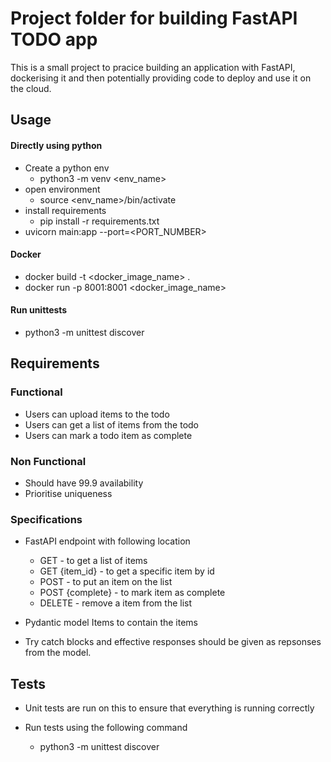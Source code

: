 # Project folder for building FastAPI TODO app

This is a small project to pracice building an application with FastAPI, dockerising it and then potentially providing code to deploy and use it on the cloud. 

## Usage

#### Directly using python
- Create a python env
    - python3 -m venv <env_name>
- open environment 
    - source <env_name>/bin/activate
- install requirements
    - pip install -r requirements.txt
- uvicorn main:app --port=<PORT_NUMBER> 

#### Docker
- docker build -t <docker_image_name> .
- docker run  -p 8001:8001 <docker_image_name>


#### Run unittests
- python3 -m unittest discover



## Requirements
### Functional
- Users can upload items to the todo
- Users can get a list of items from the todo
- Users can mark a todo item as complete

### Non Functional
- Should have 99.9 availability
- Prioritise uniqueness

### Specifications
- FastAPI endpoint with following location
    - GET - to get a list of items
    - GET {item_id} - to get a specific item by id
    - POST - to put an item on the list
    - POST {complete} - to mark item as complete 
    - DELETE - remove a item from the list
- Pydantic model Items to contain the items

- Try catch blocks and effective responses should be given as repsonses from the model. 


## Tests
- Unit tests are run on this to ensure that everything is running correctly

- Run tests using the following command
    - python3 -m unittest discover
